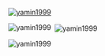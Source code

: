 <p align="left"> <a href="https://github.com/ryo-ma/github-profile-trophy"><img src="https://github-profile-trophy.vercel.app/?username=yamin1999" alt="yamin1999" /></a> </p>
<p><img align="left" src="https://github-readme-stats.vercel.app/api/top-langs?username=yamin1999&show_icons=true&locale=en&layout=compact" alt="yamin1999" /></p>

<p>&nbsp;<img align="center" src="https://github-readme-stats.vercel.app/api?username=yamin1999&show_icons=true&locale=en" alt="yamin1999" /></p>

<p><img align="center" src="https://github-readme-streak-stats.herokuapp.com/?user=yamin1999&" alt="yamin1999" /></p>
